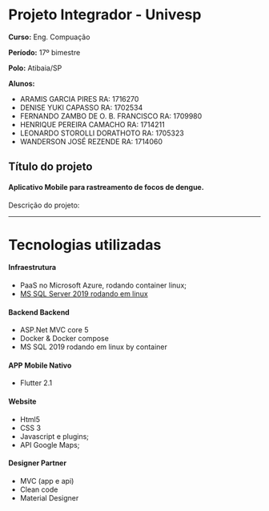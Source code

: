 # Projeto Integrador - Univesp

**Curso:** Eng. Compuação

**Período:** 17º bimestre

**Polo:** Atibaia/SP

**Alunos:**
- ARAMIS GARCIA PIRES RA: 1716270
- DENISE YUKI CAPASSO	RA: 1702534
- FERNANDO ZAMBO DE O. B. FRANCISCO	RA: 1709980
- HENRIQUE PEREIRA CAMACHO	RA: 1714211
- LEONARDO STOROLLI DORATHOTO	RA: 1705323
- WANDERSON JOSÉ REZENDE RA: 1714060

## Título do projeto

#### Aplicativo Mobile para rastreamento de focos de dengue.

Descrição do projeto:


------------
 # Tecnologias utilizadas
#### Infraestrutura
 - PaaS no Microsoft Azure, rodando container linux;
 - [MS SQL Server 2019 rodando em linux](https://docs.microsoft.com/pt-br/sql/linux/sql-server-linux-setup?view=sql-server-ver15 "MS SQL Server 2019 rodando em linux")
 
#### Backend Backend
 - ASP.Net MVC core 5
 - Docker & Docker compose
 - MS SQL 2019 rodando em linux by container
 
####  APP Mobile Nativo
 - Flutter 2.1
 
#### Website 
- Html5
- CSS 3
- Javascript e plugins;
- API Google Maps;

 
 #### Designer Partner
 - MVC (app e api)
 - Clean code
 - Material Designer 
